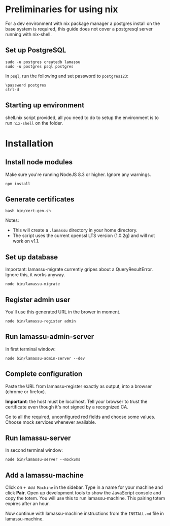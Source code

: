 # Preliminaries for using nix

For a dev environment with nix package manager a postgres install on the base system is required, this guide does not cover a postgresql server running with nix-shell.

## Set up PostgreSQL

```
sudo -u postgres createdb lamassu
sudo -u postgres psql postgres
```

In ``psql``, run the following and set password to ``postgres123``:

```
\password postgres
ctrl-d
```

## Starting up environment

shell.nix script provided, all you need to do to setup the environment is to run `nix-shell` on the folder. 

# Installation

## Install node modules

Make sure you're running NodeJS 8.3 or higher. Ignore any warnings.

```
npm install
```

## Generate certificates

```
bash bin/cert-gen.sh
```

Notes: 
  - This will create a ``.lamassu`` directory in your home directory.
  - The script uses the current openssl LTS version (1.0.2g) and will not work on v1.1.
  
## Set up database

Important: lamassu-migrate currently gripes about a QueryResultError. Ignore this, it works anyway.

```
node bin/lamassu-migrate
```

## Register admin user

You'll use this generated URL in the brower in moment.

```
node bin/lamassu-register admin
```

## Run lamassu-admin-server

In first terminal window:

```
node bin/lamassu-admin-server --dev
```

## Complete configuration

Paste the URL from lamassu-register exactly as output, into a browser (chrome or firefox).

**Important**: the host must be localhost. Tell your browser to trust the certificate even though it's not signed by a recognized CA.

Go to all the required, unconfigured red fields and choose some values. Choose mock services whenever available.

## Run lamassu-server

In second terminal window:

```
node bin/lamassu-server --mockSms
```

## Add a lamassu-machine

Click on ``+ Add Machine`` in the sidebar. Type in a name for your machine and click **Pair**. Open up development tools to show the JavaScript console and copy the totem. You will use this to run lamassu-machine. This pairing totem expires after an hour.

Now continue with lamassu-machine instructions from the ``INSTALL.md`` file in lamassu-machine.
